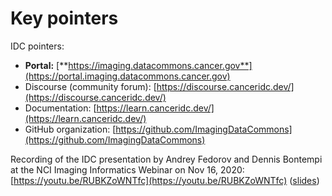 # Key pointers

IDC pointers:

* **Portal:** [**https://imaging.datacommons.cancer.gov**](https://portal.imaging.datacommons.cancer.gov)
* Discourse \(community forum\): [https://discourse.canceridc.dev/](https://discourse.canceridc.dev/)
* Documentation: [https://learn.canceridc.dev/](https://learn.canceridc.dev/)
* GitHub organization: [https://github.com/ImagingDataCommons](https://github.com/ImagingDataCommons)

Recording of the IDC presentation by Andrey Fedorov and Dennis Bontempi at the NCI Imaging Informatics Webinar on Nov 16, 2020: [https://youtu.be/RUBKZoWNTfc](https://youtu.be/RUBKZoWNTfc) \([slides](https://bit.ly/2Uza99v)\)

